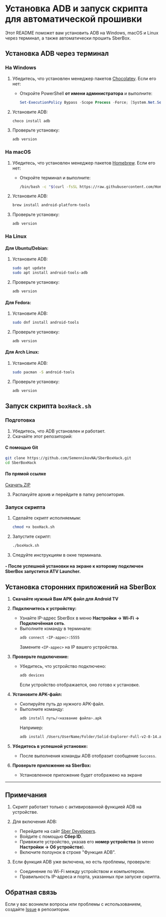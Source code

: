 # Установка ADB и запуск скрипта для автоматической прошивки

Этот README поможет вам установить ADB на Windows, macOS и Linux через терминал, а также автоматически прошить SberBox.

## Установка ADB через терминал

### На Windows

1. Убедитесь, что установлен менеджер пакетов [Chocolatey](https://chocolatey.org/). Если его нет:
   - Откройте PowerShell **от имени администратора** и выполните:
     ```powershell
     Set-ExecutionPolicy Bypass -Scope Process -Force; [System.Net.ServicePointManager]::SecurityProtocol = [System.Net.ServicePointManager]::SecurityProtocol -bor 3072; iex ((New-Object System.Net.WebClient).DownloadString('https://community.chocolatey.org/install.ps1'))
     ```

2. Установите ADB:
   ```powershell
   choco install adb
   ```

3. Проверьте установку:
   ```powershell
   adb version
   ```

### На macOS

1. Убедитесь, что установлен менеджер пакетов [Homebrew](https://brew.sh/). Если его нет:
   - Откройте терминал и выполните:
     ```bash
     /bin/bash -c "$(curl -fsSL https://raw.githubusercontent.com/Homebrew/install/HEAD/install.sh)"
     ```

2. Установите ADB:
   ```bash
   brew install android-platform-tools
   ```

3. Проверьте установку:
   ```bash
   adb version
   ```

### На Linux

#### Для Ubuntu/Debian:
1. Установите ADB:
   ```bash
   sudo apt update
   sudo apt install android-tools-adb
   ```
2. Проверьте установку:
   ```bash
   adb version
   ```

#### Для Fedora:
1. Установите ADB:
   ```bash
   sudo dnf install android-tools
   ```
2. Проверьте установку:
   ```bash
   adb version
   ```

#### Для Arch Linux:
1. Установите ADB:
   ```bash
   sudo pacman -S android-tools
   ```
2. Проверьте установку:
   ```bash
   adb version
   ```

## Запуск скрипта `boxHack.sh`

### Подготовка
1. Убедитесь, что ADB установлен и работает.
2. Скачайте этот репозиторий:

#### С помощью Git
   ```bash
   git clone https://github.com/SemennikovNA/SberBoxHack.git
   cd SberBoxHack
   ```

#### По прямой ссылке
   [Скачать ZIP](https://github.com/SemennikovNA/SberBoxHack/archive/refs/heads/master.zip)

3. Распакуйте архив и перейдите в папку репозитория.

### Запуск скрипта
1. Сделайте скрипт исполняемым:
   ```bash
   chmod +x boxHack.sh
   ```

2. Запустите скрипт:
   ```bash
   ./boxHack.sh
   ```

3. Следуйте инструкциям в окне терминала.
 #### - После успешной установки на экране к которому подключен SberBox запустится ATV Launcher.

## **Установка сторонних приложений на SberBox**

1. **Скачайте нужный Вам APK файл для Android TV**

2. **Подключитесь к устройству:**
   - Узнайте IP-адрес SberBox в меню **Настройки → Wi-Fi → Подключённая сеть**.
   - Выполните команду в терминале:
     ```bash
     adb connect <IP-адрес>:5555
     ```
     Замените `<IP-адрес>` на IP вашего устройства.

2. **Проверьте подключение:**
   - Убедитесь, что устройство подключено:
     ```bash
     adb devices
     ```
     Если устройство отображается, оно готово к установке.

3. **Установите APK-файл:**
   - Скопируйте путь до нужного APK-файл.
   - Выполните команду:
     ```bash
     adb install путь/<название файла>.apk
     ```
     Например:
     ```bash
     adb install /Users/UserName/Folder/Solid-Explorer-Full-v2-8-14.apk
     ```

4. **Убедитесь в успешной установке:**
   - После выполнения команды ADB отобразит сообщение `Success`.

5. **Проверьте приложение на SberBox:**
   - Установленное приложение будет отображено на экране

---


## Примечания

1. Скрипт работает только с активированной функцией ADB на устройстве.
2. Для включения ADB:
   - Перейдите на сайт [Sber Developers](https://developers.sber.ru/studio/settings/devices).
   - Войдите с помощью **Сбер ID**.
   - Привяжите устройство, указав его **номер устройства** (в меню **Настройки → Об устройстве**).
   - Включите ползунок в строке "Функция ADB".

3. Если функция ADB уже включена, но есть проблемы, проверьте:
   - Соединение по Wi-Fi между устройством и компьютером.
   - Правильность IP-адреса и порта, указанных при запуске скрипта.

## Обратная связь
Если у вас возникли вопросы или проблемы с использованием, создайте [Issue](https://github.com/SemennikovNA/SberBoxHack/issues) в репозитории.
